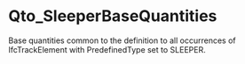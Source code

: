# Qto_SleeperBaseQuantities

Base quantities common to the definition to all occurrences of IfcTrackElement with PredefinedType set to SLEEPER.
